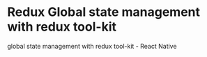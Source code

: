 # Redux Global state management with redux tool-kit
global state management with redux tool-kit - React Native
